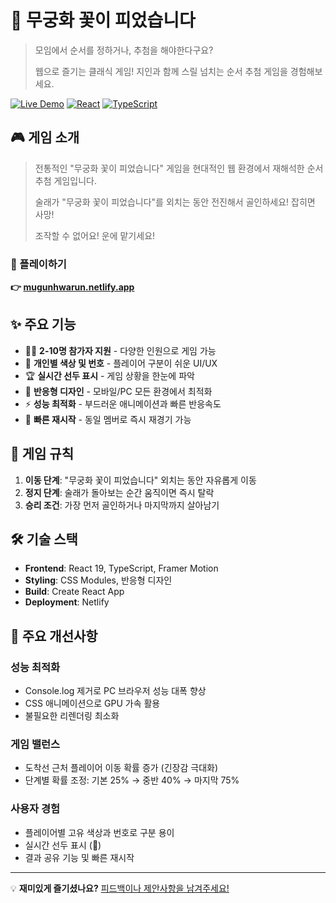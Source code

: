 # 🌺 무궁화 꽃이 피었습니다

> 모임에서 순서를 정하거나, 추첨을 해야한다구요?
> 
> 웹으로 즐기는 클래식 게임! 지인과 함께 스릴 넘치는 순서 추첨 게임을 경험해보세요.

[![Live Demo](https://img.shields.io/badge/Live%20Demo-Visit%20Site-brightgreen)](https://mugunhwarun.netlify.app)
[![React](https://img.shields.io/badge/React-19.1.0-blue)](https://reactjs.org/)
[![TypeScript](https://img.shields.io/badge/TypeScript-4.9.5-blue)](https://www.typescriptlang.org/)

## 🎮 게임 소개

> 전통적인 "무궁화 꽃이 피었습니다" 게임을 현대적인 웹 환경에서 재해석한 순서 추첨 게임입니다.
> 
> 술래가 "무궁화 꽃이 피었습니다"를 외치는 동안 전진해서 골인하세요! 잡히면 사망!
> 
> 조작할 수 없어요! 운에 맡기세요!

### 🔗 플레이하기
**👉 [mugunhwarun.netlify.app](https://mugunhwarun.netlify.app)**

## ✨ 주요 기능

- 🏃‍♂️ **2-10명 참가자 지원** - 다양한 인원으로 게임 가능
- 🎨 **개인별 색상 및 번호** - 플레이어 구분이 쉬운 UI/UX
- 🏆 **실시간 선두 표시** - 게임 상황을 한눈에 파악
- 📱 **반응형 디자인** - 모바일/PC 모든 환경에서 최적화
- ⚡ **성능 최적화** - 부드러운 애니메이션과 빠른 반응속도
- 🔄 **빠른 재시작** - 동일 멤버로 즉시 재경기 가능

## 🎯 게임 규칙

1. **이동 단계**: "무궁화 꽃이 피었습니다" 외치는 동안 자유롭게 이동
2. **정지 단계**: 술래가 돌아보는 순간 움직이면 즉시 탈락
3. **승리 조건**: 가장 먼저 골인하거나 마지막까지 살아남기

## 🛠️ 기술 스택

- **Frontend**: React 19, TypeScript, Framer Motion
- **Styling**: CSS Modules, 반응형 디자인
- **Build**: Create React App
- **Deployment**: Netlify

## 🎨 주요 개선사항

### 성능 최적화
- Console.log 제거로 PC 브라우저 성능 대폭 향상
- CSS 애니메이션으로 GPU 가속 활용
- 불필요한 리렌더링 최소화

### 게임 밸런스
- 도착선 근처 플레이어 이동 확률 증가 (긴장감 극대화)
- 단계별 확률 조정: 기본 25% → 중반 40% → 마지막 75%

### 사용자 경험
- 플레이어별 고유 색상과 번호로 구분 용이
- 실시간 선두 표시 (🥇)
- 결과 공유 기능 및 빠른 재시작

---

💡 **재미있게 즐기셨나요?** [피드백이나 제안사항을 남겨주세요!](https://github.com/yourusername/mugunghwa/issues)
